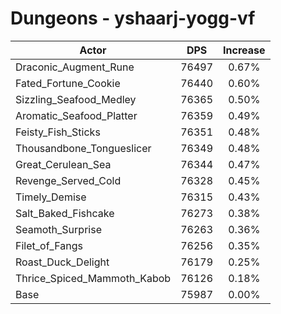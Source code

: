 # Dungeons - yshaarj-yogg-vf
| Actor | DPS | Increase |
|---|:---:|:---:|
|Draconic_Augment_Rune|76497|0.67%|
|Fated_Fortune_Cookie|76440|0.60%|
|Sizzling_Seafood_Medley|76365|0.50%|
|Aromatic_Seafood_Platter|76359|0.49%|
|Feisty_Fish_Sticks|76351|0.48%|
|Thousandbone_Tongueslicer|76349|0.48%|
|Great_Cerulean_Sea|76344|0.47%|
|Revenge_Served_Cold|76328|0.45%|
|Timely_Demise|76315|0.43%|
|Salt_Baked_Fishcake|76273|0.38%|
|Seamoth_Surprise|76263|0.36%|
|Filet_of_Fangs|76256|0.35%|
|Roast_Duck_Delight|76179|0.25%|
|Thrice_Spiced_Mammoth_Kabob|76126|0.18%|
|Base|75987|0.00%|
